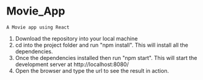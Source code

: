 # Movie_App

    A Movie app using React


1)  Download the repository into your local machine
2)  cd into the project folder and run "npm install". This will install all the dependencies.
3)  Once the dependencies installed then run "npm start". This will start the development server at http://localhost:8080/
4)  Open the browser and type the url to see the result in action.
